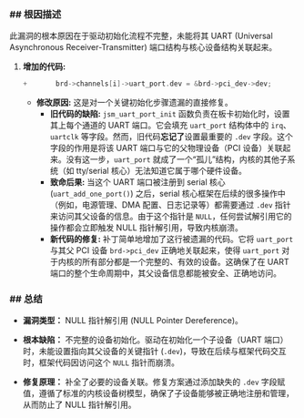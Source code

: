 ### **## 根因描述**

此漏洞的根本原因在于驱动初始化流程不完整，未能将其 UART (Universal Asynchronous Receiver-Transmitter) 端口结构与核心设备结构关联起来。

1.  **增加的代码:**
    ```c
    +		brd->channels[i]->uart_port.dev = &brd->pci_dev->dev;
    ```
    *   **修改原因:** 这是对一个关键初始化步骤遗漏的直接修复。
        *   **旧代码的缺陷:** `jsm_uart_port_init` 函数负责在板卡初始化时，设置其上每个通道的 UART 端口。它会填充 `uart_port` 结构体中的 `irq`、`uartclk` 等字段。然而，旧代码**忘记了**设置最重要的 `.dev` 字段。这个字段的作用是将该 UART 端口与它的父物理设备（PCI 设备）关联起来。没有这一步，`uart_port` 就成了一个“孤儿”结构，内核的其他子系统（如 tty/serial 核心）无法知道它属于哪个硬件设备。
        *   **致命后果:** 当这个 UART 端口被注册到 serial 核心 (`uart_add_one_port()`) 之后，serial 核心框架在后续的很多操作中（例如，电源管理、DMA 配置、日志记录等）都需要通过 `.dev` 指针来访问其父设备的信息。由于这个指针是 `NULL`，任何尝试解引用它的操作都会立即触发 NULL 指针解引用，导致内核崩溃。
        *   **新代码的修复:** 补丁简单地增加了这行被遗漏的代码。它将 `uart_port` 与其父 PCI 设备 `brd->pci_dev` 正确地关联起来，使得 `uart_port` 对于内核的所有部分都是一个完整的、有效的设备。这确保了在 UART 端口的整个生命周期中，其父设备信息都能被安全、正确地访问。

### **## 总结**

*   **漏洞类型：**
    NULL 指针解引用 (NULL Pointer Dereference)。

*   **根本缺陷：**
    不完整的设备初始化。驱动在初始化一个子设备（UART 端口）时，未能设置指向其父设备的关键指针 (`.dev`)，导致在后续与框架代码交互时，框架代码因访问这个 `NULL` 指针而崩溃。

*   **修复原理：**
    补全了必要的设备关联。修复方案通过添加缺失的 `.dev` 字段赋值，遵循了标准的内核设备树模型，确保了子设备能够被正确地注册和管理，从而防止了 NULL 指针解引用。